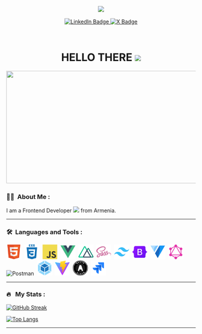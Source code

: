 <p align="center">
  <img src="https://media3.giphy.com/media/v1.Y2lkPTc5MGI3NjExNXVncjZvMXV5azZ6em5sNnYyNWphemNuaDR3dHduYXJzN204Nzg5NyZlcD12MV9pbnRlcm5hbF9naWZfYnlfaWQmY3Q9cw/EOmYN5kVP3W2Lyn6dx/giphy.gif" width="100"/>
</p>

<p align="center">
  <a href="https://www.linkedin.com/in/ara-hovsepyan0/">
    <img src="https://img.shields.io/badge/LinkedIn-blue?style=for-the-badge&logo=linkedin&logoColor=white" alt="LinkedIn Badge">
  </a>
  <a href="https://x.com/areshovsepyan">
      <img src="https://img.shields.io/badge/Twitter-blue?style=for-the-badge&logo=x&logoColor=white" alt="X Badge"/>
  </a>
</p>

<p align="center"><img src="https://komarev.com/ghpvc/?username=areshovsepyan&style=flat-square&color=blue" alt=""></p>

<h1 align="center">HELLO THERE <img src="https://media.giphy.com/media/hvRJCLFzcasrR4ia7z/giphy.gif" width="40"></h1>

<p align="center"><img src="https://media.giphy.com/media/dWesBcTLavkZuG35MI/giphy.gif" width="600" height="300"  /></p>

### :man_technologist: &nbsp;About Me :

I am a Frontend Developer <img src="https://media.giphy.com/media/WUlplcMpOCEmTGBtBW/giphy.gif" width="30"> from Armenia.
<!--
- 🔭 I’m working as a Frontend Developer and contributing to frontend for building web applications.
-->
---

### 🛠 &nbsp;Languages and Tools :

<p>
<img src="https://github.com/devicons/devicon/blob/master/icons/html5/html5-original.svg" title="HTML5" alt="HTML" width="40" height="40"/>&nbsp;
<img src="https://github.com/devicons/devicon/blob/master/icons/css3/css3-plain-wordmark.svg"  title="CSS3" alt="CSS" width="40" height="40"/>&nbsp;
<img src="https://github.com/devicons/devicon/blob/master/icons/javascript/javascript-original.svg" title="JavaScript" alt="JavaScript" width="40" height="40"/>&nbsp;
<img src="https://github.com/devicons/devicon/blob/master/icons/vuejs/vuejs-original.svg" title="Vue"  alt="Vue" width="40" height="40"/>&nbsp;
<img src="https://github.com/devicons/devicon/blob/master/icons/nuxtjs/nuxtjs-original.svg" title="Nuxt"  alt="Nuxt" width="40" height="40"/>&nbsp;
<img src="https://github.com/devicons/devicon/blob/master/icons/sass/sass-original.svg" title="SASS" alt="SASS" width="40" height="40"/>&nbsp;
<img src="https://github.com/devicons/devicon/blob/master/icons/tailwindcss/tailwindcss-original.svg" title="TailwindCSS" alt="TailwindCSS" width="40" height="40"/>&nbsp;
<img src="https://github.com/devicons/devicon/blob/master/icons/bootstrap/bootstrap-original.svg" title="Bootstrap" alt="Bootstrap" width="40" height="40"/>&nbsp;
<img src="https://github.com/devicons/devicon/blob/master/icons/vuetify/vuetify-original.svg" title="Vuetify"  alt="Vuetify" width="40" height="40"/>&nbsp;
<img src="https://github.com/devicons/devicon/blob/master/icons/graphql/graphql-plain.svg" title="GraphQL" alt="GraphQL" width="40" height="40"/>&nbsp;
<img src="https://www.vectorlogo.zone/logos/getpostman/getpostman-icon.svg" title="Postman"  alt="Postman" width="40" height="40"/>&nbsp;
<img src="https://github.com/devicons/devicon/blob/master/icons/webpack/webpack-original.svg" title="Webpack"  alt="Webpack" width="40" height="40"/>&nbsp;
<img src="https://github.com/devicons/devicon/blob/master/icons/vitejs/vitejs-original.svg" title="Vite.js"  alt="Vite.js" width="40" height="40"/>&nbsp;
<img src="https://github.com/devicons/devicon/blob/master/icons/oauth/oauth-original.svg" title="OAuth"  alt="OAuth" width="40" height="40"/>&nbsp;
<img src="https://github.com/devicons/devicon/blob/master/icons/jira/jira-original.svg" title="Jira"  alt="Jira" width="40" height="40"/>&nbsp;
</p>

---

### 🔥 &nbsp; My Stats :
[![GitHub Streak](http://github-readme-streak-stats.herokuapp.com?user=areshovsepyan&theme=dark&background=000000)](https://git.io/streak-stats)

[![Top Langs](https://github-readme-stats.vercel.app/api/top-langs/?username=areshovsepyan&layout=compact&theme=vision-friendly-dark)](https://github.com/anuraghazra/github-readme-stats)

---
<!--
**areshovsepyan/areshovsepyan** is a ✨ _special_ ✨ repository because its `README.md` (this file) appears on your GitHub profile.

Here are some ideas to get you started:

- 🔭 I’m currently working on ...
- 🌱 I’m currently learning ...
- 👯 I’m looking to collaborate on ...
- 🤔 I’m looking for help with ...
- 💬 Ask me about ...
- 📫 How to reach me: ...
- 😄 Pronouns: ...
- ⚡ Fun fact: ...
-->

